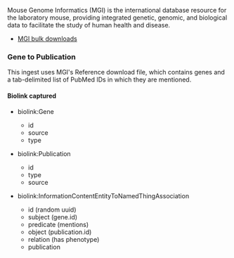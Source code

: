Mouse Genome Informatics (MGI) is the international database resource for the laboratory mouse, providing integrated genetic, genomic, and biological data to facilitate the study of human health and disease.

* [MGI bulk downloads](http://www.informatics.jax.org/downloads/reports/index.html)

### Gene to Publication

This ingest uses MGI's Reference download file, which contains genes and a tab-delimited list of PubMed IDs in which they are mentioned. 

#### Biolink captured

* biolink:Gene
    * id
    * source
    * type

* biolink:Publication
    * id
    * type
    * source

* biolink:InformationContentEntityToNamedThingAssociation
    * id (random uuid)
    * subject (gene.id)
    * predicate (mentions)
    * object (publication.id)
    * relation (has phenotype)
    * publication
